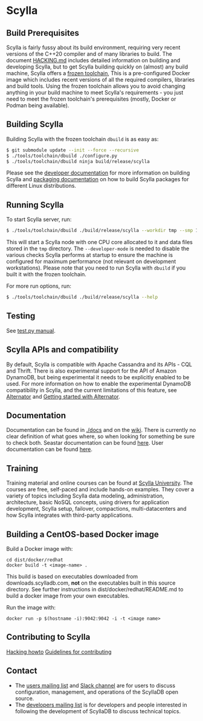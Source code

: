 # Scylla

## Build Prerequisites

Scylla is fairly fussy about its build environment, requiring very recent
versions of the C++20 compiler and of many libraries to build. The document
[HACKING.md](HACKING.md) includes detailed information on building and
developing Scylla, but to get Scylla building quickly on (almost) any build
machine, Scylla offers a [frozen toolchain](tools/toolchain/README.md),
This is a pre-configured Docker image which includes recent versions of all
the required compilers, libraries and build tools. Using the frozen toolchain
allows you to avoid changing anything in your build machine to meet Scylla's
requirements - you just need to meet the frozen toolchain's prerequisites
(mostly, Docker or Podman being available).

## Building Scylla

Building Scylla with the frozen toolchain `dbuild` is as easy as:

```bash
$ git submodule update --init --force --recursive
$ ./tools/toolchain/dbuild ./configure.py
$ ./tools/toolchain/dbuild ninja build/release/scylla
```

Please see the [developer documentation] for more information on building Scylla and [packaging documentation] on how to build Scylla packages for different Linux distributions.

[developer documentation]: HACKING.md
[packaging documentation]: docs/building-packages.md

## Running Scylla

To start Scylla server, run:

```bash
$ ./tools/toolchain/dbuild ./build/release/scylla --workdir tmp --smp 1 --developer-mode 1
```

This will start a Scylla node with one CPU core allocated to it and data files stored in the `tmp` directory.
The `--developer-mode` is needed to disable the various checks Scylla performs at startup to ensure the machine is configured for maximum performance (not relevant on development workstations).
Please note that you need to run Scylla with `dbuild` if you built it with the frozen toolchain.

For more run options, run:

```bash
$ ./tools/toolchain/dbuild ./build/release/scylla --help
```

## Testing

See [test.py manual](docs/testing.md).

## Scylla APIs and compatibility
By default, Scylla is compatible with Apache Cassandra and its APIs - CQL and
Thrift. There is also experimental support for the API of Amazon DynamoDB,
but being experimental it needs to be explicitly enabled to be used. For more
information on how to enable the experimental DynamoDB compatibility in Scylla,
and the current limitations of this feature, see
[Alternator](docs/alternator/alternator.md) and
[Getting started with Alternator](docs/alternator/getting-started.md).

## Documentation

Documentation can be found in [./docs](./docs) and on the
[wiki](https://github.com/scylladb/scylla/wiki). There is currently no clear
definition of what goes where, so when looking for something be sure to check
both.
Seastar documentation can be found [here](http://docs.seastar.io/master/index.html).
User documentation can be found [here](https://docs.scylladb.com/).

## Training 

Training material and online courses can be found at [Scylla University](https://university.scylladb.com/). 
The courses are free, self-paced and include hands-on examples. They cover a variety of topics including Scylla data modeling, 
administration, architecture, basic NoSQL concepts, using drivers for application development, Scylla setup, failover, compactions, 
multi-datacenters and how Scylla integrates with third-party applications.

## Building a CentOS-based Docker image

Build a Docker image with:

```
cd dist/docker/redhat
docker build -t <image-name> .
```

This build is based on executables downloaded from downloads.scylladb.com,
**not** on the executables built in this source directory. See further
instructions in dist/docker/redhat/README.md to build a docker image from
your own executables.

Run the image with:

```
docker run -p $(hostname -i):9042:9042 -i -t <image name>
```

## Contributing to Scylla

[Hacking howto](HACKING.md)
[Guidelines for contributing](CONTRIBUTING.md)

## Contact

* The [users mailing list] and [Slack channel] are for users to discuss configuration, management, and operations of the ScyllaDB open source.
* The [developers mailing list] is for developers and people interested in following the development of ScyllaDB to discuss technical topics.

[Users mailing list]: https://groups.google.com/forum/#!forum/scylladb-users

[Slack channel]: http://slack.scylladb.com/

[Developers mailing list]: https://groups.google.com/forum/#!forum/scylladb-dev
